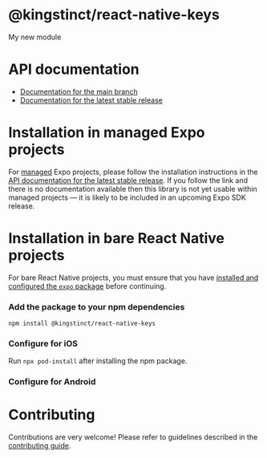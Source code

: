 # @kingstinct/react-native-keys

My new module

# API documentation

- [Documentation for the main branch](https://github.com/expo/expo/blob/main/docs/pages/versions/unversioned/sdk/@kingstinct/react-native-keys.md)
- [Documentation for the latest stable release](https://docs.expo.dev/versions/latest/sdk/@kingstinct/react-native-keys/)

# Installation in managed Expo projects

For [managed](https://docs.expo.dev/versions/latest/introduction/managed-vs-bare/) Expo projects, please follow the installation instructions in the [API documentation for the latest stable release](#api-documentation). If you follow the link and there is no documentation available then this library is not yet usable within managed projects &mdash; it is likely to be included in an upcoming Expo SDK release.

# Installation in bare React Native projects

For bare React Native projects, you must ensure that you have [installed and configured the `expo` package](https://docs.expo.dev/bare/installing-expo-modules/) before continuing.

### Add the package to your npm dependencies

```
npm install @kingstinct/react-native-keys
```

### Configure for iOS

Run `npx pod-install` after installing the npm package.


### Configure for Android



# Contributing

Contributions are very welcome! Please refer to guidelines described in the [contributing guide]( https://github.com/expo/expo#contributing).
